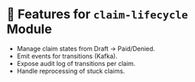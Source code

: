 # 📌 Features for `claim-lifecycle` Module

- Manage claim states from Draft → Paid/Denied.
- Emit events for transitions (Kafka).
- Expose audit log of transitions per claim.
- Handle reprocessing of stuck claims.
